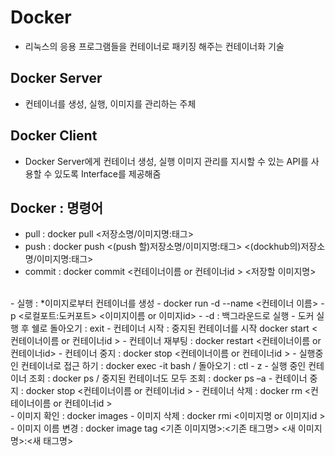 # Docker
- 리눅스의 응용 프로그램들을 컨테이너로 패키징 해주는 컨테이너화 기술

## Docker Server
- 컨테이너를 생성, 실행, 이미지를 관리하는 주체

## Docker Client
- Docker Server에게 컨테이너 생성, 실행 이미지 관리를 지시할 수 있는 API를 사용할 수 있도록 Interface를 제공해줌

## Docker : 명령어
- pull : docker pull <저장소명/이미지명:태그>
- push : docker push <(push 할)저장소명/이미지명:태그> <(dockhub의)저장소명/이미지명:태그>
- commit : docker commit <컨테이너이름 or 컨테이너id > <저장할 이미지명>
<br>
- 실행 : *이미지로부터 컨테이너를 생성
    - docker run -d --name <컨테이너 이름> -p <로컬포트:도커포트> <이미지이름 or 이미지id>
    - -d : 백그라운드로 실행
- 도커 실행 후 쉘로 돌아오기 : exit
- 컨테이너 시작 : 중지된 컨테이너를 시작 docker start <컨테이너이름 or 컨테이너id >
- 컨테이너 재부팅 : docker restart <컨테이너이름 or 컨테이너id>
- 컨테이너 중지 : docker stop <컨테이너이름 or 컨테이너id >
- 실행중인 컨테이너로 접근 하기 : docker exec -it <container_id> bash / 돌아오기 : ctl - z
- 실행 중인 컨테이너 조회 : docker ps / 중지된 컨테이너도 모두 조회 : docker ps –a
- 컨테이너 중지 : docker stop <컨테이너이름 or 컨테이너id >
- 컨테이너 삭제 : docker rm <컨테이너이름 or 컨테이너id >
<br>
- 이미지 확인 : docker images
- 이미지 삭제 : docker rmi <이미지명 or 이미지id >
- 이미지 이름 변경 : docker image tag <기존 이미지명>:<기존 태그명> <새 이미지명>:<새 태그명>

